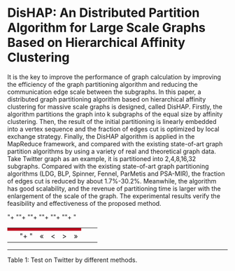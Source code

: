 # DisHAP: An Distributed Partition Algorithm for Large Scale Graphs Based on Hierarchical Affinity Clustering 
It is the key to improve the performance of graph calculation by improving the efficiency of the graph partitioning algorithm and reducing the communication edge scale between the subgraphs. In this paper, a distributed graph partitioning algorithm based on hierarchical affinity clustering for massive scale graphs is designed, called DisHAP. Firstly, the algorithm partitions the graph into k subgraphs of the equal size by affinity clustering. Then, the result of the initial partitioning is linearly embedded into a vertex sequence and the fraction of edges cut is optimized by local exchange strategy. Finally, the DisHAP algorithm is applied in the MapReduce framework, and compared with the existing state-of-art graph partition algorithms by using a variety of real and theoretical graph data. Take Twitter graph as an example, it is partitioned into 2,4,8,16,32 subgraphs. Compared with the existing state-of-art graph partitioning algorithms (LDG, BLP, Spinner, Fennel, ParMetis and PSA-MIR), the fraction of edges cut is reduced by about 1.7%-30.2%. Meanwhile, the algorithm has good scalability, and the revenue of partitioning time is larger with the enlargement of the scale of the graph. The experimental results verify the feasibility and effectiveness of the proposed method.

<table cellpadding=0 cellspacing=0 width=100%>"+
  "<tr><td colspan=6 height=1 bgcolor="+c_rgszClr[2]+"></td></tr>"+
  "<tr><td style=\"font:1pt\">&nbsp;<td>"+
  "<td valign=top id=tdScroll class=\"clScroll\" onclick=\"parent.fnFastScrollTabs(0);\" onmouseover=\"parent.fnMouseOverScroll(0);\" onmouseout=\"parent.fnMouseOutScroll(0);\"><a>&#171;</a></td>"+
  "<td valign=top id=tdScroll class=\"clScroll2\" onclick=\"parent.fnScrollTabs(0);\" ondblclick=\"parent.fnScrollTabs(0);\" onmouseover=\"parent.fnMouseOverScroll(1);\" onmouseout=\"parent.fnMouseOutScroll(1);\"><a>&lt</a></td>"+
  "<td valign=top id=tdScroll class=\"clScroll2\" onclick=\"parent.fnScrollTabs(1);\" ondblclick=\"parent.fnScrollTabs(1);\" onmouseover=\"parent.fnMouseOverScroll(2);\" onmouseout=\"parent.fnMouseOutScroll(2);\"><a>&gt</a></td>"+
  "<td valign=top id=tdScroll class=\"clScroll\" onclick=\"parent.fnFastScrollTabs(1);\" onmouseover=\"parent.fnMouseOverScroll(3);\" onmouseout=\"parent.fnMouseOutScroll(3);\"><a>&#187;</a></td>"+
  "<td style=\"font:1pt\">&nbsp;<td></tr></table>

--------------------- 
Table 1: Test on Twitter by different methods.
